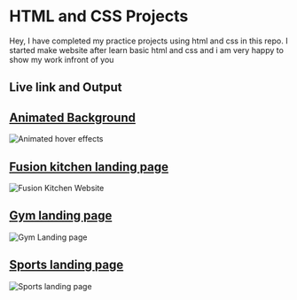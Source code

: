 # HTML and CSS Projects 

Hey, I have completed my practice projects using html and css in this repo. I started make website after learn basic html and css and i am very happy to show my work infront of you

## Live link and Output

## [Animated Background](https://rafeahmad-html-css-hovering.netlify.app/)

![Animated hover effects](https://user-images.githubusercontent.com/119880897/219548916-c41e84c4-55bf-4861-8df2-e064879a529e.jpg)


## [Fusion kitchen landing page](https://rafeahmad-html-css-fusionkitchen-st.netlify.app/)

![Fusion Kitchen Website](https://user-images.githubusercontent.com/119880897/216748047-9bbe7354-f883-4942-943d-c782e0b7a809.jpg)


## [Gym landing page](https://rafeahmad-html-css-gympage.netlify.app/)

![Gym Landing page](https://user-images.githubusercontent.com/119880897/218373899-d2ebed2f-0605-4afa-b487-762933f29193.jpg)


## [Sports landing page](https://rafeahmad-html-css-sports-practice.netlify.app/)

![Sports landing page](https://user-images.githubusercontent.com/119880897/217426744-8825478b-5e99-484e-bd8a-41351a4493dd.jpg)




